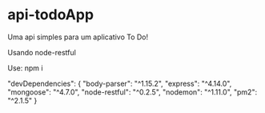 # api-todoApp
Uma api simples para um aplicativo To Do!

Usando node-restful

Use:
npm i

  "devDependencies": {
    "body-parser": "^1.15.2",
    "express": "^4.14.0",
    "mongoose": "^4.7.0",
    "node-restful": "^0.2.5",
    "nodemon": "^1.11.0",
    "pm2": "^2.1.5"
  }
